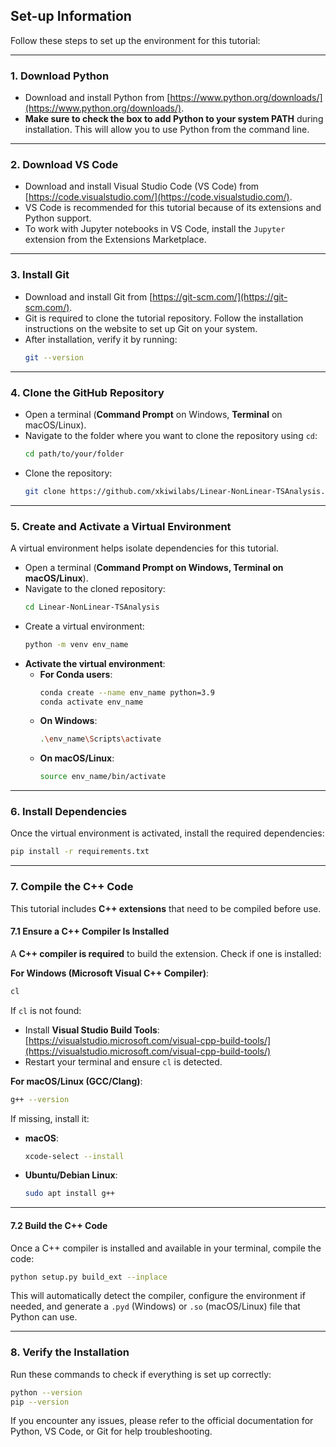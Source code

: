 ## **Set-up Information**

Follow these steps to set up the environment for this tutorial:

---

### **1. Download Python**
- Download and install Python from [https://www.python.org/downloads/](https://www.python.org/downloads/).
- **Make sure to check the box to add Python to your system PATH** during installation. This will allow you to use Python from the command line.

---

### **2. Download VS Code**
- Download and install Visual Studio Code (VS Code) from [https://code.visualstudio.com/](https://code.visualstudio.com/).
- VS Code is recommended for this tutorial because of its extensions and Python support.
- To work with Jupyter notebooks in VS Code, install the `Jupyter` extension from the Extensions Marketplace.

---

### **3. Install Git**
- Download and install Git from [https://git-scm.com/](https://git-scm.com/).
- Git is required to clone the tutorial repository. Follow the installation instructions on the website to set up Git on your system.
- After installation, verify it by running:
  ```sh
  git --version
  ```

---

### **4. Clone the GitHub Repository**
- Open a terminal (**Command Prompt** on Windows, **Terminal** on macOS/Linux).
- Navigate to the folder where you want to clone the repository using `cd`:
  ```sh
  cd path/to/your/folder
  ```
- Clone the repository:
  ```sh
  git clone https://github.com/xkiwilabs/Linear-NonLinear-TSAnalysis.git
  ```

---

### **5. Create and Activate a Virtual Environment**
A virtual environment helps isolate dependencies for this tutorial.

- Open a terminal (**Command Prompt on Windows, Terminal on macOS/Linux**).
- Navigate to the cloned repository:
  ```sh
  cd Linear-NonLinear-TSAnalysis
  ```
- Create a virtual environment:
  ```sh
  python -m venv env_name
  ```
- **Activate the virtual environment**:
  - **For Conda users**:
    ```sh
    conda create --name env_name python=3.9
    conda activate env_name
    ```
  - **On Windows**:
    ```sh
    .\env_name\Scripts\activate
    ```
  - **On macOS/Linux**:
    ```sh
    source env_name/bin/activate
    ```

---

### **6. Install Dependencies**
Once the virtual environment is activated, install the required dependencies:
```sh
pip install -r requirements.txt
```

---

### **7. Compile the C++ Code**
This tutorial includes **C++ extensions** that need to be compiled before use.

#### **7.1 Ensure a C++ Compiler Is Installed**
A **C++ compiler is required** to build the extension. Check if one is installed:

**For Windows (Microsoft Visual C++ Compiler)**:
```sh
cl
```
If `cl` is not found:
- Install **Visual Studio Build Tools**:  
  [https://visualstudio.microsoft.com/visual-cpp-build-tools/](https://visualstudio.microsoft.com/visual-cpp-build-tools/)
- Restart your terminal and ensure `cl` is detected.

**For macOS/Linux (GCC/Clang)**:
```sh
g++ --version
```
If missing, install it:
- **macOS**:
  ```sh
  xcode-select --install
  ```
- **Ubuntu/Debian Linux**:
  ```sh
  sudo apt install g++
  ```

---

#### **7.2 Build the C++ Code**
Once a C++ compiler is installed and available in your terminal, compile the code:
```sh
python setup.py build_ext --inplace
```
This will automatically detect the compiler, configure the environment if needed, and generate a `.pyd` (Windows) or `.so` (macOS/Linux) file that Python can use.

---

### **8. Verify the Installation**
Run these commands to check if everything is set up correctly:

```sh
python --version
pip --version
```

If you encounter any issues, please refer to the official documentation for Python, VS Code, or Git for help troubleshooting.

